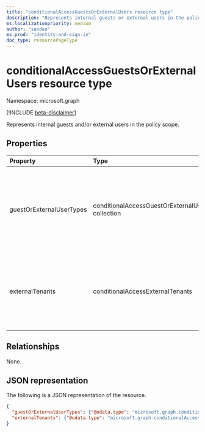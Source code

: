 ```yaml
---
title: "conditionalAccessGuestsOrExternalUsers resource type"
description: "Represents internal guests or external users in the policy scope."
ms.localizationpriority: medium
author: "sandeo"
ms.prod: "identity-and-sign-in"
doc_type: resourcePageType
---
```


# conditionalAccessGuestsOrExternalUsers resource type

Namespace: microsoft.graph

[!INCLUDE [beta-disclaimer](../../includes/beta-disclaimer.md)]

Represents internal guests and/or external users in the policy scope.

## Properties

| Property     | Type        | Description |
|:-------------|:------------|:------------|
| guestOrExternalUserTypes | conditionalAccessGuestOrExternalUserTypes collection | Enum flag representing the types of internal guests or external users. Supported values are: `b2bCollaborationGuest`, `b2bCollaborationMember`, `b2bDirectConnectUser`, `internalGuest`, `OtherExternalUser`, `serviceProvider` and `unknownFutureValue`. |
| externalTenants | conditionalAccessExternalTenants | The tenant ids of the selected types of external users. It could be either all b2b tenant, or a collection of tenant ids. External tenants can be specified only when `guestOrExternalUserTypes` is not null or an empty string. |

## Relationships

None.

## JSON representation

The following is a JSON representation of the resource.

<!-- {
  "blockType": "resource",
  "optionalProperties": [
    "guestOrExternalUserTypes",
    "externalTenants"
  ],
  "@odata.type": "microsoft.graph.conditionalAccessGuestOrExternalUserTypes",
  "@odata.type": "microsoft.graph.conditionalAccessExternalTenants",
  "baseType": null
}-->

```json
{
  "guestOrExternalUserTypes": {"@odata.type": "microsoft.graph.conditionalAccessGuestOrExternalUserTypes"},
  "externalTenants": {"@odata.type": "microsoft.graph.conditionalAccessExternalTenants"}
}
```
